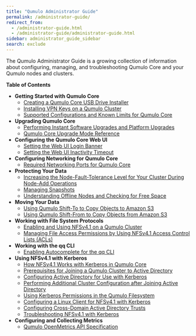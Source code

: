 ```yaml
---
title: "Qumulo Administrator Guide"
permalink: /administrator-guide/
redirect_from:
  - /administrator-guide.html
  - /administrator-guide/administrator-guide.html
sidebar: administrator_guide_sidebar
search: exclude
---
```


The Qumulo Administrator Guide is a growing collection of information about configuring, managing, and troubleshooting Qumulo Core and your Qumulo nodes and clusters.

**Table of Contents**
* **Getting Started with Qumulo Core**
  * [Creating a Qumulo Core USB Drive Installer](qumulo-core/creating-usb-drive-installer.md)
  * [Installing VPN Keys on a Qumulo Cluster](qumulo-core/installing-vpn-keys-on-cluster.md)
  * [Supported Configurations and Known Limits for Qumulo Core](qumulo-core/supported-configurations-known-limits.md)
* **Upgrading Qumulo Core**
  * [Performing Instant Software Upgrades and Platform Upgrades](upgrades/instant-software-platform.md)
  * [Qumulo Core Upgrade Mode Reference](upgrades/mode-reference.md)
* **Configuring the Qumulo Core Web UI**
  * [Setting the Web UI Login Banner](qumulo-core/web-ui-login-banner.html)
  * [Setting the Web UI Inactivity Timeout](qumulo-core/web-ui-inactivity-timeout.md)
* **Configuring Networking for Qumulo Core**
  * [Required Networking Ports for Qumulo Core](qumulo-core/required-networking-ports.md)
* **Protecting Your Data**
  * [Increasing the Node-Fault-Tolerance Level for Your Cluster During Node-Add Operations](qumulo-core/node-fault-tolerance-level.md)
  * [Managing Snapshots](qumulo-core/managing-snapshots.md)
  * [Understanding Offline Nodes and Checking for Free Space](qumulo-core/understanding-offline-nodes.md)
* **Moving Your Data**
  * [Using Qumulo Shift-To to Copy Objects to Amazon S3](qumulo-core/shift-to-s3.md)
  * [Using Qumulo Shift-From to Copy Objects from Amazon S3](qumulo-core/shift-from-s3.md)
* **Working with File System Protocols**
  * [Enabling and Using NFSv4.1 on a Qumulo Cluster](protocols/nfsv4.1-enabling-using.md)
  * [Managing File Access Permissions by Using NFSv4.1 Access Control Lists (ACLs)](protocols/nfsv4.1-acls.md)
* **Working with the qq CLI**
  * [Enabling Autocomplete for the qq CLI](qq-cli/enabling-autocomplete.md)
* **Using NFSv4.1 with Kerberos**
  * [How NFSv4.1 Works with Kerberos in Qumulo Core](kerberos/kerberos.md)
  * [Prerequisites for Joining a Qumulo Cluster to Active Directory](kerberos/kerberos-prerequisites-joining-cluster-active-directory.md)
  * [Configuring Active Directory for Use with Kerberos](kerberos/kerberos-configuring-active-directory.md)
  * [Performing Additional Cluster Configuration after Joining Active Directory](kerberos/kerberos-additional-cluster-configuration.md)
  * [Using Kerberos Permissions in the Qumulo Filesystem](kerberos/kerberos-qumulo-permissions.md)
  * [Configuring a Linux Client for NFSv4.1 with Kerberos](kerberos/kerberos-configuring-linux-client.md)
  * [Configuring Cross-Domain Active Directory Trusts](kerberos/kerberos-configuring-cross-domain-active-directory-trusts.md)
  * [Troubleshooting NFSv4.1 with Kerberos](kerberos/kerberos-troubleshooting.md)
* **Configuring and Collecting Metrics**
  * [Qumulo OpenMetrics API Specification](qumulo-core/openmetrics-api-specification.md)
